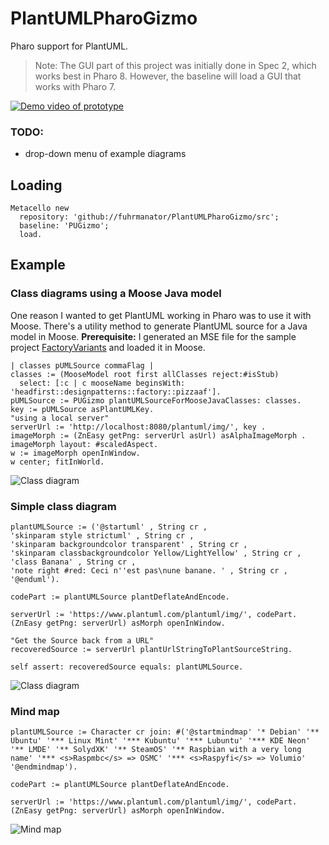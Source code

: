 # PlantUMLPharoGizmo
Pharo support for PlantUML.

> Note: The GUI part of this project was initially done in Spec 2, which works best in Pharo 8. However, the baseline will load a GUI that works with Pharo 7. 

[![Demo video of prototype](http://img.youtube.com/vi/fHCcYSa6VhU/0.jpg?1)](https://www.youtube.com/watch?v=fHCcYSa6VhU "Demo of PlantUML Gizmo prototype in Pharo with Spec GUI")

### TODO: 

- drop-down menu of example diagrams

## Loading

```Smalltalk
Metacello new
  repository: 'github://fuhrmanator/PlantUMLPharoGizmo/src';
  baseline: 'PUGizmo';
  load.
```

## Example

### Class diagrams using a Moose Java model

One reason I wanted to get PlantUML working in Pharo was to use it with Moose. There's a utility method to generate PlantUML source for a Java model in Moose. **Prerequisite:** I generated an MSE file for the sample project [FactoryVariants](https://github.com/fuhrmanator/FactoryVariants) and loaded it in Moose.

```Smalltalk
| classes pUMLSource commaFlag |
classes := (MooseModel root first allClasses reject:#isStub) 
  select: [:c | c mooseName beginsWith: 'headfirst::designpatterns::factory::pizzaaf'].
pUMLSource := PUGizmo plantUMLSourceForMooseJavaClasses: classes.
key := pUMLSource asPlantUMLKey.
"using a local server"
serverUrl := 'http://localhost:8080/plantuml/img/', key .
imageMorph := (ZnEasy getPng: serverUrl asUrl) asAlphaImageMorph .
imageMorph layout: #scaledAspect.
w := imageMorph openInWindow.
w center; fitInWorld.
```

![Class diagram](https://www.plantuml.com/plantuml/svg/pLTDJ-Cm4BtdLrZz1rnzGfHbjGUW8jLAUvnrfhQ5lpHs4FJNh-iKk73fP2LpIvJCpFFulJVsTIv0PVPko5X408yvWS8H4n2KI4BAmTW91VfKteH7_nSf3rc1Gt4rE3mKKQ8WgqqHaoLKnSOms52G3ZMHs1Y4wM0f5oadp5Q71AL-35dA-aCjyIPbiiSZm47AtwYrnRmPb8ESBmpUkTdlew-mHvWLReJroQ77KBAuA54BPwzXQn0pyfPmHvZDre7FVFGjd5NzXzR9GIZyskVzOrM_1xAXikw_R1u7m09-TthT27mj6AOBQxTOLks5DEjhSqcxmvIGOh0ytZwTMWSXdhdFvswBPq4OKsMFCkkvozPzaorJzl68ePlkjyOgqB4nQApVS0q5Mm8MZ8S_lH6CpYgSFhN0tekF53mddBEX67qV7tvwxq2VydjZmvRcN6xZh5V8kOMp4DmuKC-FphxW2ZMkQS5Fe4h4VawsT9v7tLWV29s3ZgDW6QEyq7VXzXl5o_bdjP7_2ffmihNnTyj_AzpiotmyX7L8zJbXjSWzLb-XgcnUVyyJwdkszZ7KcrStprRFVKrx1rJlhX1wsyvoUk6Vmx_crt1TfNAwfVy3)

### Simple class diagram

```smalltalk
plantUMLSource := ('@startuml' , String cr ,
'skinparam style strictuml' , String cr ,
'skinparam backgroundcolor transparent' , String cr ,
'skinparam classbackgroundcolor Yellow/LightYellow' , String cr ,
'class Banana' , String cr ,
'note right #red: Ceci n''est pas\nune banane. ' , String cr ,
'@enduml').

codePart := plantUMLSource plantDeflateAndEncode.

serverUrl := 'https://www.plantuml.com/plantuml/img/', codePart.
(ZnEasy getPng: serverUrl) asMorph openInWindow.

"Get the Source back from a URL"
recoveredSource := serverUrl plantUrlStringToPlantSourceString.

self assert: recoveredSource equals: plantUMLSource.
```

![Class diagram](https://www.plantuml.com/plantuml/svg/NOv12i9034LFC7S8kEXEzwwARhs0u2REX3eqpPGaWtXxeswaVFW4teEVqHpL-yB9vYehAYvW_cAArfetv8vvdhHrARbnKt15iK0a_cTbHhEjUYNczZnSwlJmtvs-7fnG8acQ4-Y7mawf7E5CkO8CP0uhsaswKEo7Itj88qc9rzu0)

### Mind map

```smalltalk
plantUMLSource := Character cr join: #('@startmindmap' '* Debian' '** Ubuntu' '*** Linux Mint' '*** Kubuntu' '*** Lubuntu' '*** KDE Neon' '** LMDE' '** SolydXK' '** SteamOS' '** Raspbian with a very long name' '*** <s>Raspmbc</s> => OSMC' '*** <s>Raspyfi</s> => Volumio' '@endmindmap').

codePart := plantUMLSource plantDeflateAndEncode.

serverUrl := 'https://www.plantuml.com/plantuml/img/', codePart.
(ZnEasy getPng: serverUrl) asMorph openInWindow.
```

![Mind map](https://www.plantuml.com/plantuml/svg/JOzD3e8m44PFq3lCkXilW8H4M06II3Hk1waw2PqIsggzlRJ6XDMyoPkVV8Lrk3XDF6gSXOHI3OGif8JpuDdvbIGqnFu3BR5BRUqtQiDrMS5HcRJTj6KLQs-cC5xhX4wXxlg89xHp_0DlSaz0UAabm6Ju0OnQfMEPpUEK7cxPpkQmpw7hsyDMXJlzrSLCNfCHXLfp_B9y0G00)
